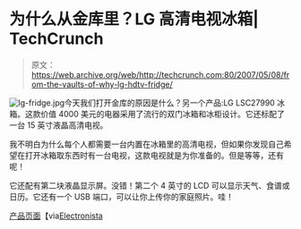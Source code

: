 # 为什么从金库里？LG 高清电视冰箱| TechCrunch

> 原文：<https://web.archive.org/web/http://techcrunch.com:80/2007/05/08/from-the-vaults-of-why-lg-hdtv-fridge/>

![lg-fridge.jpg](img/0f9cfcc607ddc2a4359ce49e0a8b8fbf.png)今天我们打开金库的原因是什么？另一个产品:LG LSC27990 冰箱。这款价值 4000 美元的电器采用了流行的双门冰箱和冰柜设计。它还标配了一台 15 英寸液晶高清电视。

我不明白为什么每个人都需要一台内置在冰箱里的高清电视，但如果你发现自己希望在打开冰箱取东西时有一台电视，这款电视就是为你准备的。但是等等，还有呢！

它还配有第二块液晶显示屏。没错！第二个 4 英寸的 LCD 可以显示天气、食谱或日历。它还有一个 USB 端口，可以让你上传你的家庭照片。哇！

[产品页面](https://web.archive.org/web/20150919050551/http://us.lge.com/products/model/detail/home%20appliances_refrigerators_side-by-side_LSC27990.jhtml)【via[Electronista](https://web.archive.org/web/20150919050551/http://www.electronista.com/articles/07/05/08/lg.hdtv.fridge/)